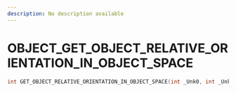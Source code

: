 ```yaml
---
description: No description available 
---
```


# OBJECT\_GET_OBJECT_RELATIVE_ORIENTATION_IN_OBJECT_SPACE

```cpp
int GET_OBJECT_RELATIVE_ORIENTATION_IN_OBJECT_SPACE(int _Unk0, int _Unk1, int _Unk2, int _Unk3, int _Unk4);
```